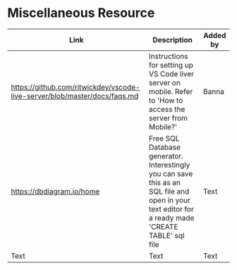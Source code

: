 # Miscellaneous Resource


| Link | Description | Added by |
| -------- | -------- | -------- | 
| https://github.com/ritwickdey/vscode-live-server/blob/master/docs/faqs.md     | Instructions for setting up VS Code liver server on mobile. Refer to 'How to access the server from Mobile?'     | Banna |
| https://dbdiagram.io/home     | Free SQL Database generator. Interestingly you can save this as an SQL file and open in your text editor for a ready made 'CREATE TABLE' sql file  | Text     |
| Text     | Text     | Text     |

